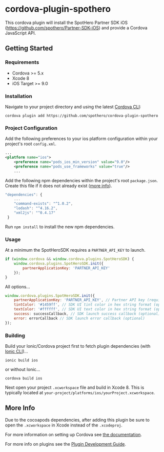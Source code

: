 # cordova-plugin-spothero
This cordova plugin will install the SpotHero Partner SDK iOS (https://github.com/spothero/Partner-SDK-iOS) and provide a Cordova JavaScript API.

## Getting Started

### Requirements
- Cordova >= 5.x
- Xcode 8
- iOS Target >= 9.0

### Installation
Navigate to your project directory and using the latest [Cordova CLI](http://cordova.apache.org/):

```
cordova plugin add https://github.com/spothero/cordova-plugin-spothero
```

### Project Configuration

Add the following preferences to your ios platform configuration within your project's root `config.xml`.
```xml
...
<platform name="ios">
    <preference name="pods_ios_min_version" value="9.0"/>
    <preference name="pods_use_frameworks" value="true"/>
    ...
```

Add the following npm dependencies within the project's root `package.json`.  Create this file if it does not already exist ([more info](https://docs.npmjs.com/files/package.json)).
```js
"dependencies": {
    ...
    "command-exists": "^1.0.2",
    "lodash": "^4.16.2",
    "xml2js": "^0.4.17"
 }
```

Run `npm install` to install the new npm dependencies.

### Usage

At a minimum the SpotHeroSDK requires a `PARTNER_API_KEY` to launch.
```js
if (window.cordova && window.cordova.plugins.SpotHeroSDK) {
    window.cordova.plugins.SpotHeroSDK.init({
        partnerApplicationKey: 'PARTNER_API_KEY'
    });
}
```

All options...
```js
window.cordova.plugins.SpotHeroSDK.init({
    partnerApplicationKey: 'PARTNER_API_KEY', // Partner API key (required)
    tintColor: '#1459ff', // SDK UI tint color in hex string format (optional)
    textColor: '#ffffff', // SDK UI text color in hex string format (optional)
    success: successCallback, // SDK launch success callback (optional)
    error: errorCallback // SDK launch error callback (optional)
});
```

### Building

Build your Ionic/Cordova project first to fetch plugin dependencies (with  [Ionic CLI](http://ionicframework.com/getting-started/))...
```
ionic build ios
```
or without Ionic...
```
cordova build ios
```

Next open your project `.xcworkspace` file and build in Xcode 8.  This is typically located at `your-project/platforms/ios/yourProject.xcworkspace`.

## More Info

Due to the cocoapods dependencies, after adding this plugin be sure to open the `.xcworkspace` in Xcode instead of the `.xcodeproj`.

For more information on setting up Cordova see [the documentation](http://cordova.apache.org/docs/en/latest/guide/cli/index.html).

For more info on plugins see the [Plugin Development Guide](http://cordova.apache.org/docs/en/latest/guide/hybrid/plugins/index.html).
